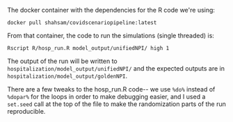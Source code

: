 The docker container with the dependencies for the R code we're using:

`docker pull shahsam/covidscenariopipeline:latest`

From that container, the code to run the simulations (single threaded)
is:

`Rscript R/hosp_run.R model_output/unifiedNPI/ high 1`

The output of the run will be written to `hospitalization/model_output/unifiedNPI/`
and the expected outputs are in `hospitalization/model_output/goldenNPI`.

There are a few tweaks to the hosp_run.R code-- we use `%do%` instead of `%dopar%`
for the loops in order to make debugging easier, and I used a `set.seed` call
at the top of the file to make the randomization parts of the run reproducible.

